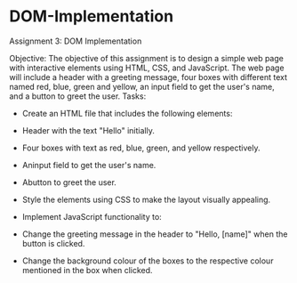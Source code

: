 # DOM-Implementation
Assignment 3: DOM Implementation

Objective: The objective of this assignment is to design a simple web page with interactive elements using HTML, CSS, and JavaScript. The web page will include a header with a greeting message, four boxes with different text named red, blue, green and yellow, an input field to get the user's name, and a button to greet the user.     Tasks:

* Create an HTML file that includes the following elements:

* Header with the text "Hello" initially.

* Four boxes with text as red, blue, green, and yellow respectively.

* Aninput field to get the user's name.

* Abutton to greet the user.

* Style the elements using CSS to make the layout visually appealing.

* Implement JavaScript functionality to:

* Change the greeting message in the header to "Hello, [name]" when the button is clicked.

* Change the background colour of the boxes to the respective colour mentioned in the box when clicked.
